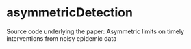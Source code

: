 # asymmetricDetection
Source code underlying the paper: Asymmetric limits on timely interventions from noisy epidemic data
